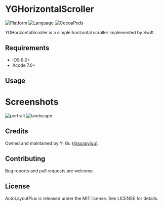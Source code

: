 # YGHorizontalScroller
[![Platform](http://img.shields.io/badge/platform-ios-blue.svg?style=flat
)](https://developer.apple.com/iphone/index.action)
[![Language](http://img.shields.io/badge/language-swift-brightgreen.svg?style=flat
)](https://developer.apple.com/swift)
[![CocoaPods](https://img.shields.io/cocoapods/v/AutoLayoutPlus.svg)]()

YGHorizontalScroller is a simple horizontal scroller implemented by Swift.

## Requirements

* iOS 8.0+
* Xcode 7.0+

## Usage


# Screenshots
![portrait](https://github.com/soapyigu/YGHorizontalScroller/blob/master/Screenshots/portrait.gif)
![landscape](https://github.com/soapyigu/YGHorizontalScroller/blob/master/Screenshots/landscape.gif)

## Credits

Owned and maintained by Yi Gu ([@soapyigu](http://weibo.com/soapyigu)). 

## Contributing

Bug reports and pull requests are welcome.

## License

AutoLayoutPlus is released under the MIT license. See LICENSE for details.
